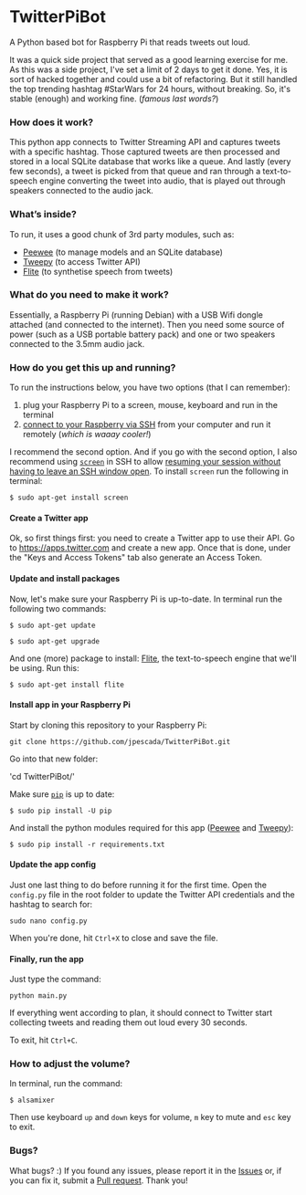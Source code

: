 # TwitterPiBot
A Python based bot for Raspberry Pi that reads tweets out loud.

It was a quick side project that served as a good learning exercise for me. As this was a side project, I've set a limit of 2 days to get it done. Yes, it is sort of hacked together and could use a bit of refactoring. But it still handled the top trending hashtag #StarWars for 24 hours, without breaking. So, it's stable (enough) and working fine. (*famous last words?*)


### How does it work?
This python app connects to Twitter Streaming API and captures tweets with a specific hashtag. Those captured tweets are then processed and stored in a local SQLite database that works like a queue. And lastly (every few seconds), a tweet is picked from that queue and ran through a text-to-speech engine converting the tweet into audio, that is played out through speakers connected to the audio jack.


### What’s inside?
To run, it uses a good chunk of 3rd party modules, such as:
* [Peewee](https://github.com/coleifer/peewee) (to manage models and an SQLite database)
* [Tweepy](https://github.com/tweepy/tweepy) (to access Twitter API)
* [Flite](http://www.festvox.org/flite/) (to synthetise speech from tweets)


### What do you need to make it work?
Essentially, a Raspberry Pi (running Debian) with a USB Wifi dongle attached (and connected to the internet). Then you need some source of power (such as a USB portable battery pack) and one or two speakers connected to the 3.5mm audio jack.


### How do you get this up and running?
To run the instructions below, you have two options (that I can remember):

1. plug your Raspberry Pi to a screen, mouse, keyboard and run in the terminal
2. [connect to your Raspberry via SSH](https://www.raspberrypi.org/documentation/remote-access/ssh/) from your computer and run it remotely (*which is waaay cooler!*)

I recommend the second option. And if you go with the second option, I also recommend using [`screen`](https://en.wikipedia.org/wiki/GNU_Screen) in SSH to allow [resuming your session without having to leave an SSH window open](http://raspi.tv/2012/using-screen-with-raspberry-pi-to-avoid-leaving-ssh-sessions-open). To install `screen` run the following in terminal:

`$ sudo apt-get install screen`


#### Create a Twitter app
Ok, so first things first: you need to create a Twitter app to use their API. Go to https://apps.twitter.com and create a new app. Once that is done, under the "Keys and Access Tokens" tab also generate an Access Token.

#### Update and install packages
Now, let's make sure your Raspberry Pi is up-to-date. In terminal run the following two commands:

`$ sudo apt-get update`

`$ sudo apt-get upgrade`


And one (more) package to install: [Flite](http://www.festvox.org/flite/), the text-to-speech engine that we'll be using. Run this:

`$ sudo apt-get install flite`


#### Install app in your Raspberry Pi

Start by cloning this repository to your Raspberry Pi:

`git clone https://github.com/jpescada/TwitterPiBot.git`


Go into that new folder:

'cd TwitterPiBot/'


Make sure [`pip`](https://en.wikipedia.org/wiki/Pip_(package_manager)) is up to date:

`$ sudo pip install -U pip`


And install the python modules required for this app ([Peewee](https://github.com/coleifer/peewee) and [Tweepy](https://github.com/tweepy/tweepy)):

`$ sudo pip install -r requirements.txt`


#### Update the app config

Just one last thing to do before running it for the first time. Open the `config.py` file in the root folder to update the Twitter API credentials and the hashtag to search for:

`sudo nano config.py`

When you're done, hit `Ctrl+X` to close and save the file.


#### Finally, run the app

Just type the command:

`python main.py`

If everything went according to plan, it should connect to Twitter start collecting tweets and reading them out loud every 30 seconds.
 
To exit, hit `Ctrl+C`. 


### How to adjust the volume?

In terminal, run the command:

`$ alsamixer`

Then use keyboard `up` and `down` keys for volume, `m` key to mute and `esc` key to exit.


### Bugs?

What bugs? :) If you found any issues, please report it in the [Issues](https://github.com/jpescada/TwitterPiBot/issues) or, if you can fix it, submit a [Pull request](https://github.com/jpescada/TwitterPiBot/pulls). Thank you!

